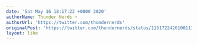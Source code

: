 ```yaml
---
date: 'Sat May 16 18:17:22 +0000 2020'
authorName: Thunder Nerds ⚡️
authorUrl: 'https://twitter.com/thundernerds'
originalPost: 'https://twitter.com/thundernerds/status/1261722426100113409'
layout: like
---
```

